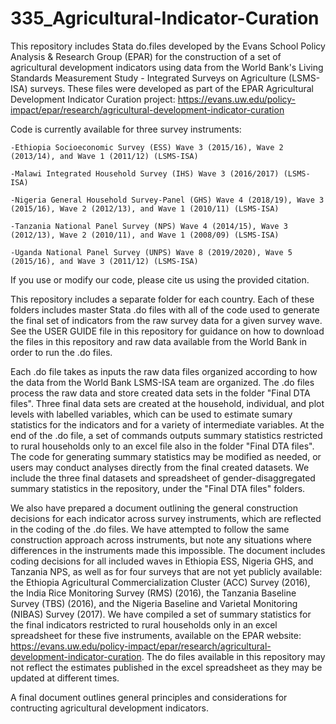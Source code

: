 # 335_Agricultural-Indicator-Curation

This repository includes Stata do.files developed by the Evans School Policy Analysis & Research Group (EPAR) for the construction of a set of agricultural development indicators using data from the World Bank's Living Standards Measurement Study - Integrated Surveys on Agriculture (LSMS-ISA) surveys. These files were developed as part of the EPAR Agricultural Development Indicator Curation project: https://evans.uw.edu/policy-impact/epar/research/agricultural-development-indicator-curation
		
Code is currently available for three survey instruments:

	-Ethiopia Socioeconomic Survey (ESS) Wave 3 (2015/16), Wave 2 (2013/14), and Wave 1 (2011/12) (LSMS-ISA)

	-Malawi Integrated Household Survey (IHS) Wave 3 (2016/2017) (LSMS-ISA)

	-Nigeria General Household Survey-Panel (GHS) Wave 4 (2018/19), Wave 3 (2015/16), Wave 2 (2012/13), and Wave 1 (2010/11) (LSMS-ISA)

	-Tanzania National Panel Survey (NPS) Wave 4 (2014/15), Wave 3 (2012/13), Wave 2 (2010/11), and Wave 1 (2008/09) (LSMS-ISA)	
	
	-Uganda National Panel Survey (UNPS) Wave 8 (2019/2020), Wave 5 (2015/16), and Wave 3 (2011/12) (LSMS-ISA)
		
If you use or modify our code, please cite us using the provided citation.
		
This repository includes a separate folder for each country. Each of these folders includes master Stata .do files with all of the code used to generate the final set of indicators from the raw survey data for a given survey wave. See the USER GUIDE file in this repository for guidance on how to download the files in this repository and raw data available from the World Bank in order to run the .do files. 

Each .do file takes as inputs the raw data files organized according to how the data from the World Bank LSMS-ISA team are organized. The .do files process the raw data and store created data sets in the folder "Final DTA files". Three final data sets are created at the household, individual, and plot levels with labelled variables, which can be used to estimate sumary statistics for the indicators and for a variety of intermediate variables. At the end of the .do file, a set of commands outputs summary statistics restricted to rural households only to an excel file also in the folder "Final DTA files". The code for generating summary statistics may be modified as needed, or users may conduct analyses directly from the final created datasets. We include the three final datasets and spreadsheet of gender-disaggregated summary statistics in the repository, under the "Final DTA files" folders. 		
		
We also have prepared a document outlining the general construction decisions for each indicator across survey instruments, which are reflected in the coding of the .do files. We have attempted to follow the same construction approach across instruments, but note any situations where differences in the instruments made this impossible. The document includes coding decisions for all included waves in Ethiopia ESS, Nigeria GHS, and Tanzania NPS, as well as for four surveys that are not yet publicly available: the Ethiopia Agricultural Commercialization Cluster (ACC) Survey (2016), the India Rice Monitoring Survey (RMS) (2016), the Tanzania Baseline Survey (TBS) (2016), and the Nigeria Baseline and Varietal Monitoring (NIBAS) Survey (2017). We have compiled a set of summary statistics for the final indicators restricted to rural households only in an excel spreadsheet for these five instruments, available on the EPAR website: https://evans.uw.edu/policy-impact/epar/research/agricultural-development-indicator-curation. The do files available in this repository may not reflect the estimates published in the excel spreadsheet as they may be updated at different times. 

A final document outlines general principles and considerations for contructing agricultural development indicators.
